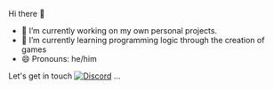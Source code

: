 Hi there 👋

- 🔭 I’m currently working on my own personal projects.
- 🌱 I’m currently learning programming logic through the creation of games
- 😄 Pronouns: he/him

Let's get in touch
[![Discord](https://img.shields.io/badge/-Discord-5865F2?style=for-the-badge&logo=discord&logoColor=white)](https://discord.com/)
...
